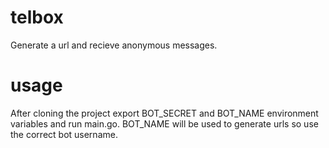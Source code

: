 # telbox
Generate a url and recieve anonymous messages.
# usage
After cloning the project export BOT_SECRET and BOT_NAME environment variables and run main.go. BOT_NAME will be used to generate urls so use the correct bot username.

